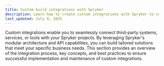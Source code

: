 ```yaml
---
title: Custom build integrations with Spryker
description: Learn how to create custom integrations with Spryker to connect third-party systems, services, or tools seamlessly, leveraging modular architecture and API capabilities for tailored business solutions.
last_updated: July 9, 2025
---
```


Custom integrations enable you to seamlessly connect third-party systems, services, or tools with your Spryker projects. By leveraging Spryker's modular architecture and API capabilities, you can build tailored solutions that meet your specific business needs. This section provides an overview of the integration process, key concepts, and best practices to ensure successful implementation and maintenance of custom integrations.


